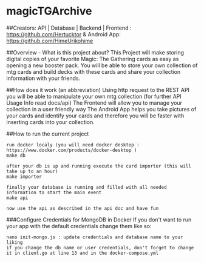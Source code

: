 # magicTGArchive
##Creators:
API | Database | Backend | Frontend :   https://github.com/Hertucktor & Android App: https://github.com/HimeUrikohime

##Overview - What is this project about?
This Project will make storing digital copies of your favorite Magic: The Gathering cards as easy as opening a new booster pack.
You will be able to store your own collection of mtg cards and build decks with these cards and share your collection information with your friends.

##How does it work (an abbreviation)
Using http request to the REST API you will be able to manipulate your own mtg collection (for further API Usage Info read docs/api)
The Frontend will allow you to manage your collection in a user friendly way
The Android App helps you take pictures of your cards and identify your cards and therefore you will be faster with 
inserting cards into your collection.

##How to run the current project
```
run docker localy (you will need docker desktop : https://www.docker.com/products/docker-desktop )
make db

after your db is up and running execute the card importer (this will take up to an hour)
make importer

finally your database is running and filled with all needed information to start the main event
make api

now use the api as described in the api doc and have fun
```

###Configure Credentials for MongoDB in Docker
If you don't want to run your app with the default credentials change them like so:
```
nano init-mongo.js : update credentials and database name to your liking
if you change the db name or user credentials, don't forget to change it in client.go at line 13 and in the docker-compose.yml
```